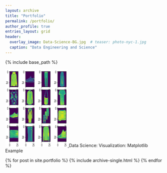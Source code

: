 ```yaml
---
layout: archive
title: "Portfolio"
permalink: /portfolio/
author_profile: true
entries_layout: grid
header:
  overlay_image: Data-Science-BG.jpg  # teaser: photo-nyc-1.jpg
  caption: "Data Engineering and Science"
---
```


{% include base_path %}

<p>
<a href="https://github.com/ozdemirht/Data-Science/tree/master/matplotlib/ex1/example.ipynb">
<img src="/images/matplotlib-1.png" alt="https://ozdemirht.github.io/" width="200" height="250">
</a>
Data Science: Visualization: Matplotlib Example 
</p>


{% for post in site.portfolio %}
  {% include archive-single.html %}
{% endfor %}

